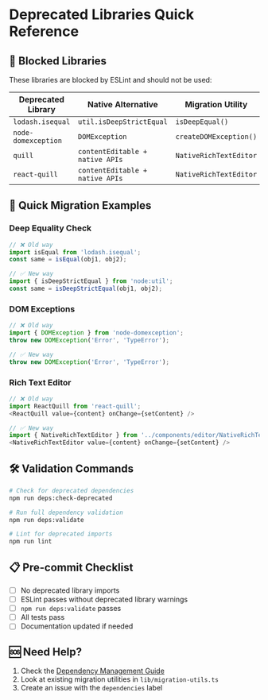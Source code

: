 # Deprecated Libraries Quick Reference

## 🚫 Blocked Libraries

These libraries are blocked by ESLint and should not be used:

| Deprecated Library | Native Alternative | Migration Utility |
|-------------------|-------------------|-------------------|
| `lodash.isequal` | `util.isDeepStrictEqual` | `isDeepEqual()` |
| `node-domexception` | `DOMException` | `createDOMException()` |
| `quill` | `contentEditable + native APIs` | `NativeRichTextEditor` |
| `react-quill` | `contentEditable + native APIs` | `NativeRichTextEditor` |

## 🔄 Quick Migration Examples

### Deep Equality Check
```javascript
// ❌ Old way
import isEqual from 'lodash.isequal';
const same = isEqual(obj1, obj2);

// ✅ New way
import { isDeepStrictEqual } from 'node:util';
const same = isDeepStrictEqual(obj1, obj2);
```

### DOM Exceptions
```javascript
// ❌ Old way
import { DOMException } from 'node-domexception';
throw new DOMException('Error', 'TypeError');

// ✅ New way
throw new DOMException('Error', 'TypeError');
```

### Rich Text Editor
```javascript
// ❌ Old way
import ReactQuill from 'react-quill';
<ReactQuill value={content} onChange={setContent} />

// ✅ New way
import { NativeRichTextEditor } from '../components/editor/NativeRichTextEditor';
<NativeRichTextEditor value={content} onChange={setContent} />
```

## 🛠️ Validation Commands

```bash
# Check for deprecated dependencies
npm run deps:check-deprecated

# Run full dependency validation
npm run deps:validate

# Lint for deprecated imports
npm run lint
```

## 📋 Pre-commit Checklist

- [ ] No deprecated library imports
- [ ] ESLint passes without deprecated library warnings
- [ ] `npm run deps:validate` passes
- [ ] All tests pass
- [ ] Documentation updated if needed

## 🆘 Need Help?

1. Check the [Dependency Management Guide](./DEPENDENCY_MANAGEMENT_GUIDE.md)
2. Look at existing migration utilities in `lib/migration-utils.ts`
3. Create an issue with the `dependencies` label